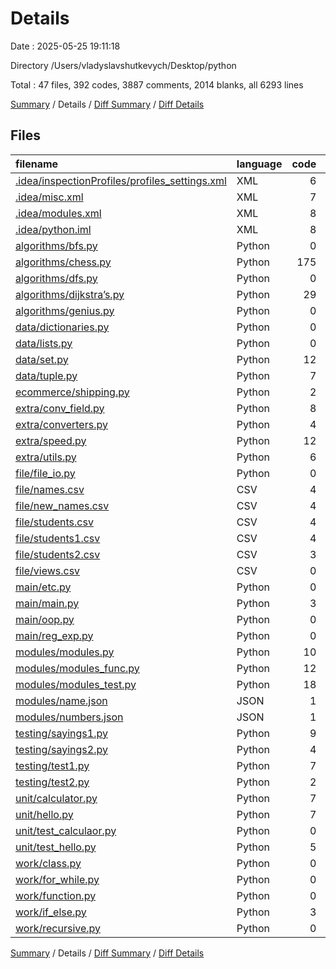 # Details

Date : 2025-05-25 19:11:18

Directory /Users/vladyslavshutkevych/Desktop/python

Total : 47 files,  392 codes, 3887 comments, 2014 blanks, all 6293 lines

[Summary](results.md) / Details / [Diff Summary](diff.md) / [Diff Details](diff-details.md)

## Files
| filename | language | code | comment | blank | total |
| :--- | :--- | ---: | ---: | ---: | ---: |
| [.idea/inspectionProfiles/profiles\_settings.xml](/.idea/inspectionProfiles/profiles_settings.xml) | XML | 6 | 0 | 0 | 6 |
| [.idea/misc.xml](/.idea/misc.xml) | XML | 7 | 0 | 0 | 7 |
| [.idea/modules.xml](/.idea/modules.xml) | XML | 8 | 0 | 0 | 8 |
| [.idea/python.iml](/.idea/python.iml) | XML | 8 | 0 | 0 | 8 |
| [algorithms/bfs.py](/algorithms/bfs.py) | Python | 0 | 153 | 47 | 200 |
| [algorithms/chess.py](/algorithms/chess.py) | Python | 175 | 10 | 37 | 222 |
| [algorithms/dfs.py](/algorithms/dfs.py) | Python | 0 | 246 | 103 | 349 |
| [algorithms/dijkstra’s.py](/algorithms/dijkstra%E2%80%99s.py) | Python | 29 | 85 | 50 | 164 |
| [algorithms/genius.py](/algorithms/genius.py) | Python | 0 | 525 | 135 | 660 |
| [data/dictionaries.py](/data/dictionaries.py) | Python | 0 | 260 | 105 | 365 |
| [data/lists.py](/data/lists.py) | Python | 0 | 243 | 103 | 346 |
| [data/set.py](/data/set.py) | Python | 12 | 59 | 28 | 99 |
| [data/tuple.py](/data/tuple.py) | Python | 7 | 61 | 31 | 99 |
| [ecommerce/shipping.py](/ecommerce/shipping.py) | Python | 2 | 0 | 1 | 3 |
| [extra/conv\_field.py](/extra/conv_field.py) | Python | 8 | 0 | 2 | 10 |
| [extra/converters.py](/extra/converters.py) | Python | 4 | 0 | 2 | 6 |
| [extra/speed.py](/extra/speed.py) | Python | 12 | 0 | 6 | 18 |
| [extra/utils.py](/extra/utils.py) | Python | 6 | 0 | 3 | 9 |
| [file/file\_io.py](/file/file_io.py) | Python | 0 | 211 | 149 | 360 |
| [file/names.csv](/file/names.csv) | CSV | 4 | 0 | 0 | 4 |
| [file/new\_names.csv](/file/new_names.csv) | CSV | 4 | 0 | 1 | 5 |
| [file/students.csv](/file/students.csv) | CSV | 4 | 0 | 0 | 4 |
| [file/students1.csv](/file/students1.csv) | CSV | 4 | 0 | 0 | 4 |
| [file/students2.csv](/file/students2.csv) | CSV | 3 | 0 | 1 | 4 |
| [file/views.csv](/file/views.csv) | CSV | 0 | 0 | 1 | 1 |
| [main/etc.py](/main/etc.py) | Python | 0 | 247 | 186 | 433 |
| [main/main.py](/main/main.py) | Python | 3 | 359 | 160 | 522 |
| [main/oop.py](/main/oop.py) | Python | 0 | 350 | 189 | 539 |
| [main/reg\_exp.py](/main/reg_exp.py) | Python | 0 | 83 | 39 | 122 |
| [modules/modules.py](/modules/modules.py) | Python | 10 | 192 | 125 | 327 |
| [modules/modules\_func.py](/modules/modules_func.py) | Python | 12 | 16 | 12 | 40 |
| [modules/modules\_test.py](/modules/modules_test.py) | Python | 18 | 22 | 20 | 60 |
| [modules/name.json](/modules/name.json) | JSON | 1 | 0 | 0 | 1 |
| [modules/numbers.json](/modules/numbers.json) | JSON | 1 | 0 | 1 | 2 |
| [testing/sayings1.py](/testing/sayings1.py) | Python | 9 | 0 | 6 | 15 |
| [testing/sayings2.py](/testing/sayings2.py) | Python | 4 | 0 | 2 | 6 |
| [testing/test1.py](/testing/test1.py) | Python | 7 | 0 | 2 | 9 |
| [testing/test2.py](/testing/test2.py) | Python | 2 | 0 | 2 | 4 |
| [unit/calculator.py](/unit/calculator.py) | Python | 7 | 0 | 5 | 12 |
| [unit/hello.py](/unit/hello.py) | Python | 7 | 0 | 6 | 13 |
| [unit/test\_calculaor.py](/unit/test_calculaor.py) | Python | 0 | 49 | 34 | 83 |
| [unit/test\_hello.py](/unit/test_hello.py) | Python | 5 | 13 | 14 | 32 |
| [work/class.py](/work/class.py) | Python | 0 | 202 | 110 | 312 |
| [work/for\_while.py](/work/for_while.py) | Python | 0 | 144 | 80 | 224 |
| [work/function.py](/work/function.py) | Python | 0 | 278 | 180 | 458 |
| [work/if\_else.py](/work/if_else.py) | Python | 3 | 63 | 25 | 91 |
| [work/recursive.py](/work/recursive.py) | Python | 0 | 16 | 11 | 27 |

[Summary](results.md) / Details / [Diff Summary](diff.md) / [Diff Details](diff-details.md)